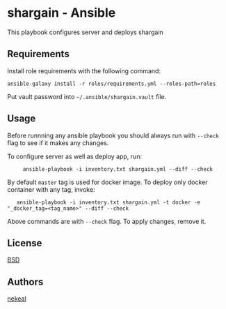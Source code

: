 # shargain - Ansible

This playbook configures server and deploys shargain

## Requirements

Install role requirements with the following command:

    ansible-galaxy install -r roles/requirements.yml --roles-path=roles

Put vault password into `~/.ansible/shargain.vault` file.

## Usage

Before runnning any ansible playbook you should always run with
`--check` flag to see if it makes any changes.

To configure server as well as deploy app, run:

         ansible-playbook -i inventory.txt shargain.yml --diff --check

By default `master` tag is used for docker image. To deploy
only docker container with any tag, invoke:

       ansible-playbook -i inventory.txt shargain.yml -t docker -e "_docker_tag=<tag_name>" --diff --check


Above commands are with `--check` flag. To apply changes, remove it.

## License
[BSD](LICENSE)

## Authors
[nekeal](https://github.com/nekeal)
